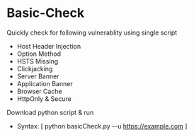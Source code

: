 # Basic-Check

Quickly check for following vulnerablity using single script

+ Host Header Injection
+ Option Method
+ HSTS Missing
+ Clickjacking
+ Server Banner
+ Application Banner
+ Browser Cache
+ HttpOnly & Secure



Download python script & run

+ Syntax: [ python basicCheck.py --u https://example.com ]
